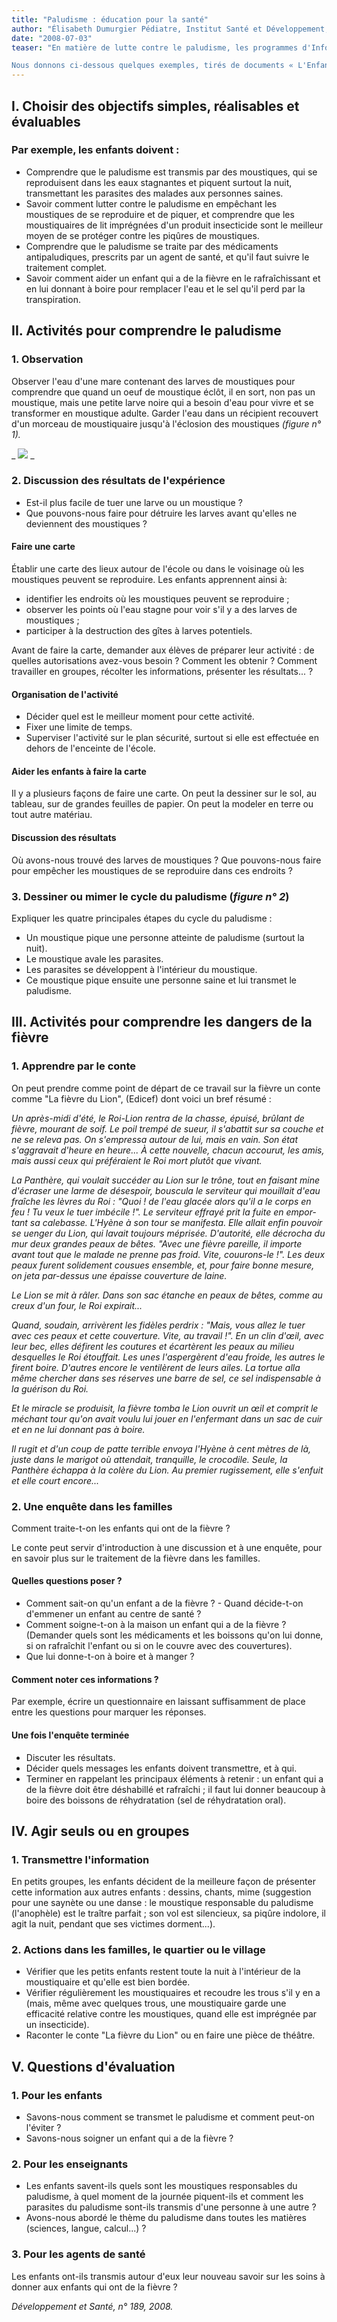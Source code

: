 ```yaml
---
title: "Paludisme : éducation pour la santé"
author: "Élisabeth Dumurgier Pédiatre, Institut Santé et Développement, Paris."
date: "2008-07-03"
teaser: "En matière de lutte contre le paludisme, les programmes d'Information-Éducation-Communica­tion (IEC) de la population sont essentiels. Parallèlement, l'introduction d'un volet \"éducation pour la santé\" dans les programmes scolaires permet d'apporter aux enfants des éléments indis­pensables d'information et de réflexion personnelle sur les grands thèmes de santé. Ils peuvent ensuite agir, seuls ou en groupes, pour appliquer dans leur vie de tous les jours ce qu'ils ont appris à l'école et transmettre leur nouveau savoir et savoir-faire à leur entourage.

Nous donnons ci-dessous quelques exemples, tirés de documents « L'Enfant pour L'Enfant », d'activités possibles sur le thème du paludisme avec des enfants du primaire."
---
```


## I. Choisir des objectifs simples, réalisables et évaluables

### Par exemple, les enfants doivent :

*   Comprendre que le paludisme est transmis par des moustiques, qui se reproduisent dans les eaux stagnantes et piquent surtout la nuit, transmettant les parasites des malades aux personnes saines.  
*   Savoir comment lutter contre le paludisme en empêchant les moustiques de se repro­duire et de piquer, et comprendre que les moustiquaires de lit imprégnées d'un produit insecticide sont le meilleur moyen de se pro­téger contre les piqûres de moustiques.  
*   Comprendre que le paludisme se traite par des médicaments antipaludiques, prescrits par un agent de santé, et qu'il faut suivre le traitement complet.  
*   Savoir comment aider un enfant qui a de la fièvre en le rafraîchissant et en lui donnant à boire pour remplacer l'eau et le sel qu'il perd par la transpiration.

## **II. Activités pour comprendre le paludisme**

### 1. Observation

Observer l'eau d'une mare contenant des larves de moustiques pour comprendre que quand un oeuf de moustique éclôt, il en sort, non pas un moustique, mais une petite larve noire qui a besoin d'eau pour vivre et se transformer en moustique adulte. Garder l'eau dans un réci­pient recouvert d'un morceau de moustiquaire jusqu'à l'éclosion des moustiques _(figure n° 1)._

_
![](image002.jpg)
_

### 2. Discussion des résultats de l'expérience

*   Est-il plus facile de tuer une larve ou un moustique ?
*   Que pouvons-nous faire pour détruire les larves avant qu'elles ne deviennent des mous­tiques ?

#### Faire une carte

Établir une carte des lieux autour de l'école ou dans le voisinage où les moustiques peuvent se reproduire. Les enfants apprennent ainsi à:

*   identifier les endroits où les moustiques peu­vent se reproduire ;
*   observer les points où l'eau stagne pour voir s'il y a des larves de moustiques ;
*   participer à la destruction des gîtes à larves potentiels.

Avant de faire la carte, demander aux élèves de préparer leur activité : de quelles autorisa­tions avez-vous besoin ? Comment les obtenir ? Comment travailler en groupes, récolter les informations, présenter les résultats... ?

#### Organisation de l'activité

*   Décider quel est le meilleur moment pour cette activité.  
*   Fixer une limite de temps.  
*   Superviser l'activité sur le plan sécurité, sur­tout si elle est effectuée en dehors de l'en­ceinte de l'école.

#### Aider les enfants à faire la carte

Il y a plusieurs façons de faire une carte. On peut la dessiner sur le sol, au tableau, sur de grandes feuilles de papier. On peut la modeler en terre ou tout autre matériau.

#### Discussion des résultats

Où avons-nous trouvé des larves de mous­tiques ? Que pouvons-nous faire pour empê­cher les moustiques de se reproduire dans ces endroits ?

### 3. Dessiner ou mimer le cycle du paludisme (_figure n° 2_)

Expliquer les quatre principales étapes du cycle du paludisme :

*   Un moustique pique une personne atteinte de paludisme (surtout la nuit).  
*   Le moustique avale les parasites.  
*   Les parasites se développent à l'intérieur du moustique.  
*   Ce moustique pique ensuite une personne saine et lui transmet le paludisme.

## III. Activités pour comprendre les dangers de la fièvre

### 1. Apprendre par le conte

On peut prendre comme point de départ de ce travail sur la fièvre un conte comme "La fièvre du Lion", (Edicef) dont voici un bref résumé :

_Un après-midi d'été, le Roi-Lion rentra de la chasse, épuisé, brûlant de fièvre, mourant de soif. Le poil trempé de sueur, il s'abattit sur sa couche et ne se releva pas. On s'em­pressa autour de lui, mais en vain. Son état s'aggravait d'heure en heure... À cette nouvelle, chacun accourut, les amis, mais aussi ceux qui préféraient le Roi mort plutôt que vivant._

_La Panthère, qui voulait succéder au Lion sur le trône, tout en faisant mine d'écraser une larme de désespoir, bouscula le servi­teur qui mouillait d'eau fraîche les lèvres du Roi : "Quoi ! de l'eau glacée alors qu'il a le corps en feu ! Tu veux le tuer imbécile !". Le serviteur effrayé prit la fuite en empor­tant sa calebasse. L'Hyène à son tour se manifesta. Elle allait enfin pouvoir se uen­ger du Lion, qui lavait toujours méprisée. D'autorité, elle décrocha du mur deux grandes peaux de bêtes. "Avec une fièvre pareille, il importe avant tout que le malade ne prenne pas froid. Vite, couurons-le !". Les deux peaux furent solidement cousues ensemble, et, pour faire bonne mesure, on jeta par-dessus une épaisse couverture de laine._

_Le Lion se mit à râler. Dans son sac étanche en peaux de bêtes, comme au creux d'un four, le Roi expirait..._

_Quand, soudain, arrivèrent les fidèles per­drix : "Mais, vous allez le tuer avec ces peaux et cette couverture. Vite, au travail !". En un clin d'œil, avec leur bec, elles défirent les coutures et écartèrent les peaux au milieu desquelles le Roi étouffait. Les unes l'aspergèrent d'eau froide, les autres le firent boire. D'autres encore le ventilèrent de leurs ailes. La tortue alla même chercher dans ses réserves une barre de sel, ce sel indispen­sable à la guérison du Roi._

_Et le miracle se produisit, la fièvre tomba le Lion ouvrit un œil et comprit le méchant tour qu'on avait voulu lui jouer en l'enfer­mant dans un sac de cuir et en ne lui don­nant pas à boire._

_Il rugit et d'un coup de patte terrible envoya l'Hyène à cent mètres de là, juste dans le marigot où attendait, tranquille, le crocodile. Seule, la Panthère échappa à la colère du Lion. Au premier rugissement, elle s'enfuit et elle court encore..._

### 2. Une enquête dans les familles

Comment traite-t-on les enfants qui ont de la fièvre ?

Le conte peut servir d'introduction à une dis­cussion et à une enquête, pour en savoir plus sur le traitement de la fièvre dans les familles.

#### Quelles questions poser ?

*   Comment sait-on qu'un enfant a de la fièvre ? - Quand décide-t-on d'emmener un enfant au centre de santé ?
*   Comment soigne-t-on à la maison un enfant qui a de la fièvre ? (Demander quels sont les médicaments et les boissons qu'on lui donne, si on rafraîchit l'enfant ou si on le couvre avec des couvertures).  
*   Que lui donne-t-on à boire et à manger ?

#### Comment noter ces informations ?

Par exemple, écrire un questionnaire en lais­sant suffisamment de place entre les questions pour marquer les réponses.

#### Une fois l'enquête terminée

*   Discuter les résultats.  
*   Décider quels messages les enfants doivent transmettre, et à qui.  
*   Terminer en rappelant les principaux élé­ments à retenir : un enfant qui a de la fièvre doit être déshabillé et rafraîchi ; il faut lui don­ner beaucoup à boire des boissons de réhy­dratation (sel de réhydratation oral).

## IV. Agir seuls ou en groupes

### 1. Transmettre l'information

En petits groupes, les enfants décident de la meilleure façon de présenter cette information aux autres enfants : dessins, chants, mime (suggestion pour une saynète ou une danse : le moustique responsable du paludisme (l'ano­phèle) est le traître parfait ; son vol est silen­cieux, sa piqûre indolore, il agit la nuit, pen­dant que ses victimes dorment...).

### 2. Actions dans les familles, le quartier ou le village

*   Vérifier que les petits enfants restent toute la nuit à l'intérieur de la moustiquaire et qu'elle est bien bordée.  
*   Vérifier régulièrement les moustiquaires et recoudre les trous s'il y en a (mais, même avec quelques trous, une moustiquaire garde une efficacité relative contre les moustiques, quand elle est imprégnée par un insecticide).  
*   Raconter le conte "La fièvre du Lion" ou en faire une pièce de théâtre.

## V. Questions d'évaluation

### 1. Pour les enfants

*   Savons-nous comment se transmet le palu­disme et comment peut-on l'éviter ?
*   Savons-nous soigner un enfant qui a de la fièvre ?

### 2. Pour les enseignants

*   Les enfants savent-ils quels sont les mous­tiques responsables du paludisme, à quel moment de la journée piquent-ils et com­ment les parasites du paludisme sont-ils transmis d'une personne à une autre ?
*   Avons-nous abordé le thème du paludisme dans toutes les matières (sciences, langue, calcul...) ?

### 3. Pour les agents de santé

Les enfants ont-ils transmis autour d'eux leur nouveau savoir sur les soins à donner aux enfants qui ont de la fièvre ?

_Développement et Santé, n° 189, 2008._